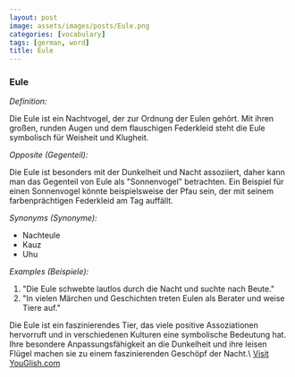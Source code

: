 ```yaml
---
layout: post
image: assets/images/posts/Eule.png
categories: [vocabulary]
tags: [german, word]
title: Eule
---
```


### Eule

*Definition:* 

Die Eule ist ein Nachtvogel, der zur Ordnung der Eulen gehört. Mit ihren großen, runden Augen und dem flauschigen Federkleid steht die Eule symbolisch für Weisheit und Klugheit.

*Opposite (Gegenteil):*

Die Eule ist besonders mit der Dunkelheit und Nacht assoziiert, daher kann man das Gegenteil von Eule als "Sonnenvogel" betrachten. Ein Beispiel für einen Sonnenvogel könnte beispielsweise der Pfau sein, der mit seinem farbenprächtigen Federkleid am Tag auffällt.

*Synonyms (Synonyme):*

- Nachteule
- Kauz
- Uhu

*Examples (Beispiele):*

1. "Die Eule schwebte lautlos durch die Nacht und suchte nach Beute."
2. "In vielen Märchen und Geschichten treten Eulen als Berater und weise Tiere auf."

Die Eule ist ein faszinierendes Tier, das viele positive Assoziationen hervorruft und in verschiedenen Kulturen eine symbolische Bedeutung hat. Ihre besondere Anpassungsfähigkeit an die Dunkelheit und ihre leisen Flügel machen sie zu einem faszinierenden Geschöpf der Nacht.\ <a id="yg-widget-0" class="youglish-widget" data-query="Eule" data-lang="german" data-components="8412" data-auto-start="0" data-bkg-color="theme_light" data-title="How%20to%20pronounce%20Eule%20in%20German"  rel="nofollow" href="https://youglish.com">Visit YouGlish.com</a><script async src="https://youglish.com/public/emb/widget.js" charset="utf-8"></script>